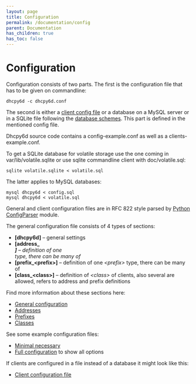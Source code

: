 ```yaml
---
layout: page
title: Configuration
permalink: /documentation/config
parent: Documentation
has_children: true
has_toc: false
---
```


# Configuration

Configuration consists of two parts. The first is the configuration file that has to be given on commandline:

```
dhcpy6d -c dhcpy6d.conf
```

The second is either a [client config file](https://dhcpy6d.ifw-dresden.de/documentation/config/client/ "Clients") or a database on a MySQL server or in a SQLite file following the [database schemes](/documentation/sql/ "SQL"). This part is defined in the mentioned config file.

Dhcpy6d source code contains a config-example.conf as well as a clients-example.conf.

To get a SQLite database for volatile storage use the one coming in var/lib/volatile.sqlite or use sqlite commandline client with doc/volatile.sql:

```
sqlite volatile.sqlite < volatile.sql
```

The latter applies to MySQL databases:

```
mysql dhcpy6d < config.sql
mysql dhcpy6d < volatile.sql
```

General and client configuration files are in RFC 822 style parsed by [Python ConfigParser](http://docs.python.org/2/library/configparser.html) module.

The general configuration file consists of 4 types of sections:

- **[dhcpy6d]** – general settings
- **[address_<address>]** – definition of one _<address>_ type, there can be many of
- **[prefix_\<prefix>]** – definition of one _\<prefix>_ type, there can be many of
- **[class_\<class>]** – definition of _\<class>_ of clients, also several are allowed, refers to address and prefix definitions

Find more information about these sections here:

- [General configuration](https://dhcpy6d.ifw-dresden.de/documentation/config/general/ "General")
- [Addresses](https://dhcpy6d.ifw-dresden.de/documentation/config/addresses/ "Addresses")
- [Prefixes](https://dhcpy6d.ifw-dresden.de/documentation/config/prefixes/)
- [Classes](https://dhcpy6d.ifw-dresden.de/documentation/config/classes/ "Classes")

See some example configuration files:

- [Minimal necessary](https://dhcpy6d.ifw-dresden.de/documentation/config/minimal/ "Minimal")
- [Full configuration](https://dhcpy6d.ifw-dresden.de/documentation/config/full/ "Full") to show all options

If clients are configured in a file instead of a database it might look like this:

- [Client configuration file](https://dhcpy6d.ifw-dresden.de/documentation/config/clients/ "Clients")